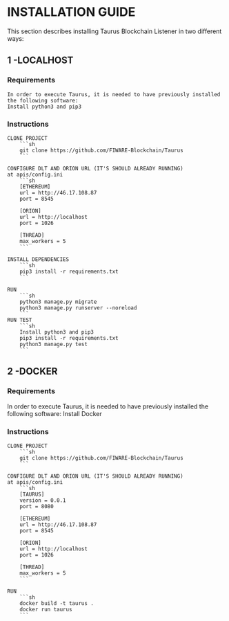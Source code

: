 # INSTALLATION GUIDE
This section describes installing Taurus Blockchain Listener in two different ways:
 
## 1 -LOCALHOST

### Requirements
	In order to execute Taurus, it is needed to have previously installed the following software:
	Install python3 and pip3
	 
### Instructions
	CLONE PROJECT
		```sh
		git clone https://github.com/FIWARE-Blockchain/Taurus
		```
	  
	CONFIGURE DLT AND ORION URL (IT'S SHOULD ALREADY RUNNING)
	at apis/config.ini
		```sh 
		[ETHEREUM]
		url = http://46.17.108.87
		port = 8545
		 
		[ORION]
		url = http://localhost
		port = 1026
		 
		[THREAD]
		max_workers = 5
		``` 
	 
	INSTALL DEPENDENCIES
		```sh
		pip3 install -r requirements.txt
		```
	 
	RUN
		```sh
		python3 manage.py migrate
		python3 manage.py runserver --noreload
	 	```
	RUN TEST
		```sh
		Install python3 and pip3
		pip3 install -r requirements.txt
		python3 manage.py test
		```
 	
## 2 -DOCKER

### Requirements
In order to execute Taurus, it is needed to have previously installed the following software:
Install Docker
  
### Instructions
	CLONE PROJECT
		```sh
		git clone https://github.com/FIWARE-Blockchain/Taurus
		```
 
	CONFIGURE DLT AND ORION URL (IT'S SHOULD ALREADY RUNNING)
	at apis/config.ini
		```sh
		[TAURUS]
		version = 0.0.1
		port = 8080
		 
		[ETHEREUM]
		url = http://46.17.108.87
		port = 8545
		 
		[ORION]
		url = http://localhost
		port = 1026
		 
		[THREAD]
		max_workers = 5
		```

	RUN
		```sh
		docker build -t taurus .
		docker run taurus
		```
